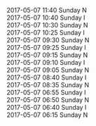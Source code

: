 2017-05-07 11:40 Sunday  N  
2017-05-07 10:40 Sunday  I  
2017-05-07 10:30 Sunday  N  
2017-05-07 10:25 Sunday  I  
2017-05-07 09:30 Sunday  N  
2017-05-07 09:25 Sunday  I  
2017-05-07 09:15 Sunday  N  
2017-05-07 09:10 Sunday  I  
2017-05-07 09:05 Sunday  N  
2017-05-07 08:40 Sunday  I  
2017-05-07 08:35 Sunday  N  
2017-05-07 06:55 Sunday  I  
2017-05-07 06:50 Sunday  N  
2017-05-07 06:40 Sunday  I  
2017-05-07 06:15 Sunday  N  
